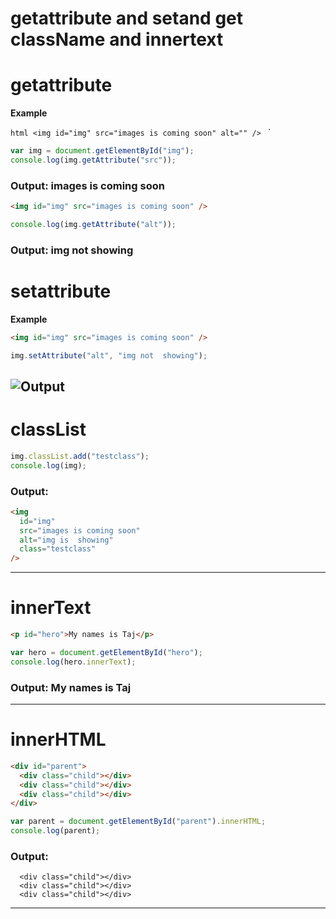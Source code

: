 <!-- JavaScript DOM Get Set Attributes -->

# **getattribute and setand get className and innertext**

# getattribute

**Example**

`html
<img id="img" src="images is coming soon" alt="" />
`
`

```javaScript
var img = document.getElementById("img");
console.log(img.getAttribute("src"));
```

### Output: images is coming soon

```html
<img id="img" src="images is coming soon" />
```

```javaScript
console.log(img.getAttribute("alt"));
```

### Output: img not showing

# setattribute

**Example**

```html
<img id="img" src="images is coming soon" />
```

```javaScript
img.setAttribute("alt", "img not  showing");
```

## ![Output](/images/img.png)

# classList

```javaScript
img.classList.add("testclass");
console.log(img);

```

### Output:

```html
<img
  id="img"
  src="images is coming soon"
  alt="img is  showing"
  class="testclass"
/>
```

---

# innerText

```html
<p id="hero">My names is Taj</p>
```

```javaScript
var hero = document.getElementById("hero");
console.log(hero.innerText);
```

### Output: My names is Taj

---

# innerHTML

```html
<div id="parent">
  <div class="child"></div>
  <div class="child"></div>
  <div class="child"></div>
</div>
```

```javaScript
var parent = document.getElementById("parent").innerHTML;
console.log(parent);
```

### Output:

      <div class="child"></div>
      <div class="child"></div>
      <div class="child"></div>


---
